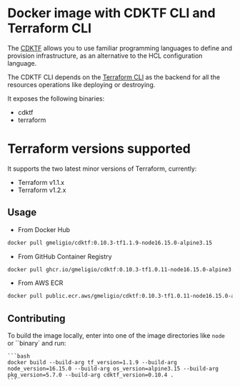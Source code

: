 # Docker image with CDKTF CLI and Terraform CLI

The [CDKTF](https://github.com/hashicorp/terraform-cdk) allows you to use familiar programming languages to define and provision infrastructure, as an alternative to the HCL configuration language.

The CDKTF CLI depends on the [Terraform CLI](https://github.com/hashicorp/terraform) as the backend for all the resources operations like deploying or destroying.

It exposes the following binaries:

- cdktf
- terraform

# Terraform versions supported

It supports the two latest minor versions of Terraform, currently:

- Terraform v1.1.x
- Terraform v1.2.x

## Usage

- From Docker Hub

```bash
docker pull gmeligio/cdktf:0.10.3-tf1.1.9-node16.15.0-alpine3.15
```

- From GitHub Container Registry

```bash
docker pull ghcr.io/gmeligio/cdktf:0.10.3-tf1.0.11-node16.15.0-alpine3.15
```

- From AWS ECR

```bash
docker pull public.ecr.aws/gmeligio/cdktf:0.10.3-tf1.0.11-node16.15.0-alpine3.15
```

## Contributing

To build the image locally, enter into one of the image directories like `node` or ``binary` and run:

    ```bash
    docker build --build-arg tf_version=1.1.9 --build-arg node_version=16.15.0 --build-arg os_version=alpine3.15 --build-arg pkg_version=5.7.0 --build-arg cdktf_version=0.10.4 .
    ```
